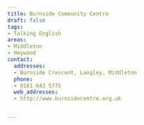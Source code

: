 ```yaml
---
title: Burnside Community Centre
draft: false
tags:
- Talking English
areas:
- Middleton
- Heywood
contact:
  addresses:
  - Burnside Crescent, Langley, Middleton
  phone:
  - 0161 643 5775
  web_addresses:
  - http://www.burnsidecentre.org.uk


---
```



